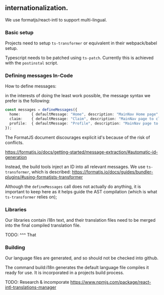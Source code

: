 ## internationalization.

We use formatjs/react-intl to support multi-lingual.

### Basic setup

Projects need to setup `ts-transformer` or equivalent in their webpack/babel setup.

Typescript needs to be patched using `ts-patch`.  Currently this is achieved
with the `postinstal` script.

### Defining messages In-Code

How to define messages:

in the interests of doing the least work possible, the message syntax we prefer is the following:
```ts
const messages = defineMessages({
  home:     { defaultMessage: "Home", description: "MainNav Home page" },
  claim:    { defaultMessage: "Claim", description: "MainNav page to claim an NFT" },
  profile:  { defaultMessage: "Profile", description: "MainNav page to set Profile image on NFT" }
});
```

The FormatJS document discourages explicit id's because of the risk of conflicts.

https://formatjs.io/docs/getting-started/message-extraction/#automatic-id-generation

Instead, the build tools inject an ID into all relevant messages.  We use `ts-transformer`, which is described: https://formatjs.io/docs/guides/bundler-plugins/#using-formatjsts-transformer

Although the `defineMessages` call does not actually do anything, it is important to keep here as it helps guide the AST compilation (which is what `ts-transformer` relies on);

### Libraries

Our libraries contain i18n text, and their translation files need to be merged into the final compiled translation file.

TODO:  ^^^ That

### Building

Our language files are generated, and so should not be checked into github.

The command build:i18n generates the default language file compiles it ready for use.  It is incorporated in a projects build process.

TODO: Research & incomporate https://www.npmjs.com/package/react-intl-translations-manager
